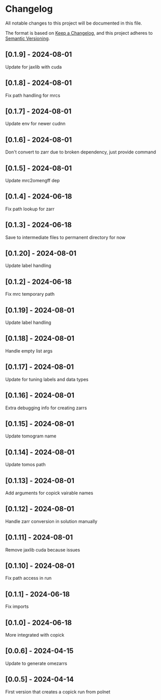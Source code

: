# Changelog
All notable changes to this project will be documented in this file.

The format is based on [Keep a Changelog](https://keepachangelog.com/en/1.0.0/),
and this project adheres to [Semantic Versioning](https://semver.org/spec/v2.0.0.html).

## [0.1.9] - 2024-08-01
Update for jaxlib with cuda

## [0.1.8] - 2024-08-01
Fix path handling for mrcs

## [0.1.7] - 2024-08-01
Update env for newer cudnn

## [0.1.6] - 2024-08-01
Don't convert to zarr due to broken dependency, just provide command

## [0.1.5] - 2024-08-01
Update mrc2omengff dep

## [0.1.4] - 2024-06-18
Fix path lookup for zarr

## [0.1.3] - 2024-06-18
Save to intermediate files to permanent directory for now

## [0.1.20] - 2024-08-01
Update label handling

## [0.1.2] - 2024-06-18
Fix mrc temporary path

## [0.1.19] - 2024-08-01
Update label handling

## [0.1.18] - 2024-08-01
Handle empty list args

## [0.1.17] - 2024-08-01
Update for tuning labels and data types

## [0.1.16] - 2024-08-01
Extra debugging info for creating zarrs

## [0.1.15] - 2024-08-01
Update tomogram name

## [0.1.14] - 2024-08-01
Update tomos path

## [0.1.13] - 2024-08-01
Add arguments for copick vairable names

## [0.1.12] - 2024-08-01
Handle zarr conversion in solution manually

## [0.1.11] - 2024-08-01
Remove jaxlib cuda because issues

## [0.1.10] - 2024-08-01
Fix path access in run

## [0.1.1] - 2024-06-18
Fix imports

## [0.1.0] - 2024-06-18
More integrated with copick

## [0.0.6] - 2024-04-15
Update to generate omezarrs

## [0.0.5] - 2024-04-14
First version that creates a copick run from polnet
